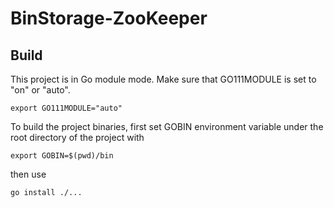 # BinStorage-ZooKeeper

## Build
This project is in Go module mode. Make sure that GO111MODULE is set to "on" or "auto".
```
export GO111MODULE="auto"
```
To build the project binaries, first set GOBIN environment variable under the root directory of the project with
```
export GOBIN=$(pwd)/bin
```
then use
```
go install ./...
```